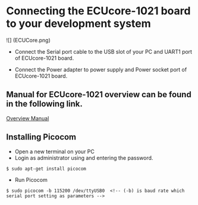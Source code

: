 # Connecting the ECUcore-1021 board to your development system 

![] (ECUCore.png)

* Connect the Serial port cable to the USB slot of your PC and  UART1 port of ECUcore-1021 board.

* Connect the Power adapter to power supply and Power socket port of ECUcore-1021 board.

## Manual for ECUcore-1021 overview can be found in the following link.

 [Overview Manual](ECUcore_overview_manual.pdf)


## Installing Picocom

* Open a new terminal on your PC
* Login as administrator using and entering the password.

```
$ sudo apt-get install picocom
```
* Run Picocom
```
$ sudo picocom -b 115200 /dev/ttyUSB0  <!-- (-b) is baud rate which serial port setting as parameters -->
```
